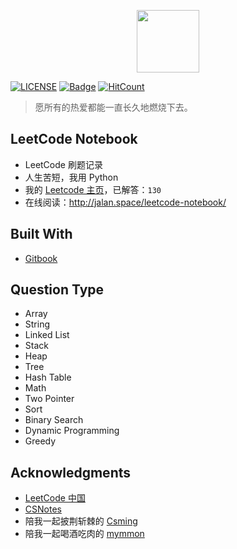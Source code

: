 <p align="center"><img width="100px" src="https://www.easyicon.net/api/resizeApi.php?id=1141865&size=128"></p>

[![LICENSE](https://img.shields.io/badge/license-Anti%20996-blue.svg)](https://github.com/996icu/996.ICU/blob/master/LICENSE)
[![Badge](https://img.shields.io/badge/link-996.icu-red.svg)](https://996.icu/#/zh_CN)
[![HitCount](http://hits.dwyl.io/JalanJiang/JalanJiang/leetcode-notebook.svg)](http://hits.dwyl.io/JalanJiang/JalanJiang/leetcode-notebook)

> 愿所有的热爱都能一直长久地燃烧下去。

## LeetCode Notebook

- LeetCode 刷题记录
- 人生苦短，我用 Python
- 我的 [Leetcode 主页](https://leetcode-cn.com/jalan/)，已解答：`130`
- 在线阅读：http://jalan.space/leetcode-notebook/

## Built With

- [Gitbook](https://www.gitbook.com/?t=7)

## Question Type

- Array
- String
- Linked List
- Stack
- Heap
- Tree
- Hash Table
- Math
- Two Pointer
- Sort
- Binary Search
- Dynamic Programming
- Greedy

## Acknowledgments

- [LeetCode 中国](https://leetcode-cn.com/)
- [CSNotes](https://cyc2018.github.io/CS-Notes/#/)
- 陪我一起披荆斩棘的 [Csming](https://csming1995.github.io/)
- 陪我一起喝酒吃肉的 [mymmon](https://segmentfault.com/u/mymmon)